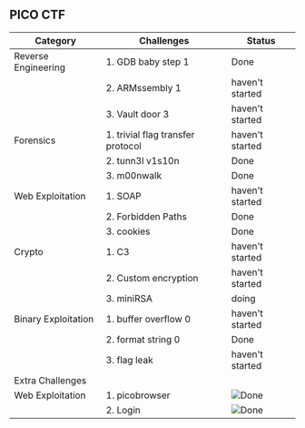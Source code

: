 ## PICO CTF

| Category          | Challenges                                   | Status          |
|-|-|-|
| Reverse Engineering    | 1. GDB baby step 1                          | Done |
|                   | 2. ARMssembly 1                               | haven't started |
|                   | 3. Vault door 3                              | haven't started |
| Forensics         | 1. trivial flag transfer protocol           | haven't started |
|                   | 2. tunn3l v1s10n                             |Done |
|                   | 3. m00nwalk                                  | Done |
| Web Exploitation           | 1. SOAP                                      | haven't started |
|                   | 2. Forbidden Paths                           | Done |
|                   | 3. cookies                                   | Done |
| Crypto     | 1. C3                                       | haven't started |
|                   | 2. Custom encryption                         | haven't started |
|                   | 3. miniRSA                                   | doing |
| Binary Exploitation       | 1. buffer overflow 0                         | haven't started |
|                   | 2. format string 0                           | Done |
|                   | 3. flag leak                                 | haven't started |
|Extra Challenges||
| Web Exploitation| 1. picobrowser | ![Done](https://img.shields.io/badge/Status-Done-brightgreen)|
||2. Login| ![Done](https://img.shields.io/badge/Status-Done-brightgreen)|
